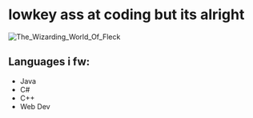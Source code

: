 # lowkey ass at coding but its alright
![The_Wizarding_World_Of_Fleck](https://github.com/user-attachments/assets/000dd951-ed77-42cd-99d5-3d7d12e6a3b3)

## Languages i fw:
* Java
* C#
* C++
* Web Dev
